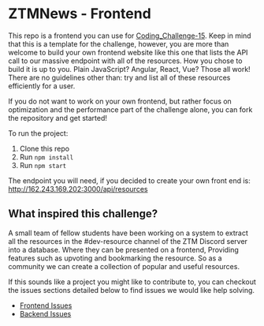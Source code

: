 # ZTMNews - Frontend
This repo is a frontend you can use for [Coding_Challenge-15](https://github.com/zero-to-mastery/Coding_Challenge-15). Keep in mind that this is a template for the challenge, however, you are more than welcome to build your own frontend website like this one that lists the API call to our massive endpoint with all of the resources. How you chose to build it is up to you. Plain JavaScript? Angular, React, Vue? Those all work! There are no guidelines other than: try and list all of these resources efficiently for a user. 

If you do not want to work on your own frontend, but rather focus on optimization and the performance part of the challenge alone, you can fork the repository and get started!

To run the project:

1. Clone this repo
2. Run `npm install`
3. Run `npm start`

The endpoint you will need, if you decided to create your own front end is: http://162.243.169.202:3000/api/resources

## What inspired this challenge?
A small team of fellow students have been working on a system to extract all the resources in the #dev-resource channel of the ZTM Discord server into a database. Where they can be presented on a frontend, Providing features such as upvoting and bookmarking the resource. So as a community we can create a collection of popular and useful resources.

If this sounds like a project you might like to contribute to, you can checkout the issues sections detailed below to find issues we would like help solving.

- [Frontend Issues](https://github.com/zeroDevs/dev-resources-frontend/issues)
- [Backend Issues](https://github.com/zeroDevs/dev-resources-backend/issues)
